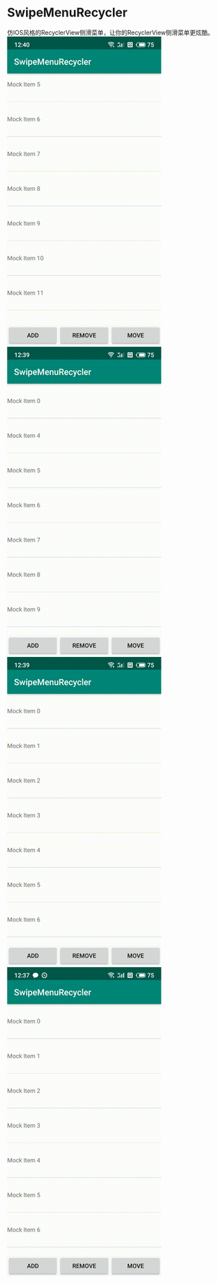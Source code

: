 # SwipeMenuRecycler
仿IOS风格的RecyclerView侧滑菜单，让你的RecyclerView侧滑菜单更炫酷。
![Item动画](https://github.com/Rave-Tian/SwipeMenuRecycler/blob/master/gifs/1571721191137.gif)
![关闭菜单操作](https://github.com/Rave-Tian/SwipeMenuRecycler/blob/master/gifs/1571721254233.gif)
![右侧菜单操作](https://github.com/Rave-Tian/SwipeMenuRecycler/blob/master/gifs/1571721304138.gif)
![左侧菜单操作](https://github.com/Rave-Tian/SwipeMenuRecycler/blob/master/gifs/1571721339796.gif)
